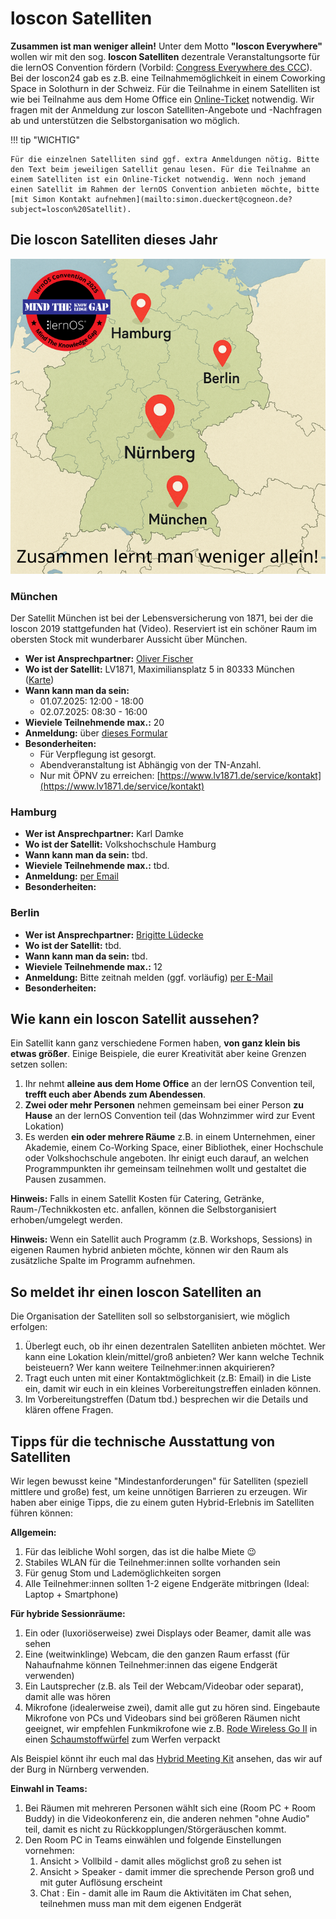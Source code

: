 # loscon Satelliten

**Zusammen ist man weniger allein!** Unter dem Motto **"loscon Everywhere"** wollen wir mit den sog. **loscon Satelliten** dezentrale Veranstaltungsorte für die lernOS Convention fördern (Vorbild: [Congress Everywhere des CCC](https://events.ccc.de/congress/2019/wiki/index.php/Congress_Everywhere)). Bei der loscon24 gab es z.B. eine Teilnahmemöglichkeit in einem Coworking Space in Solothurn in der Schweiz. Für die Teilnahme in einem Satelliten ist wie bei Teilnahme aus dem Home Office ein [Online-Ticket](https://pretix.eu/cogneon/loscon25/) notwendig. Wir fragen mit der Anmeldung zur loscon Satelliten-Angebote und -Nachfragen ab und unterstützen die Selbstorganisation wo möglich.

!!! tip "WICHTIG"

    Für die einzelnen Satelliten sind ggf. extra Anmeldungen nötig. Bitte den Text beim jeweiligen Satellit genau lesen. Für die Teilnahme an einem Satelliten ist ein Online-Ticket notwendig. Wenn noch jemand einen Satellit im Rahmen der lernOS Convention anbieten möchte, bitte [mit Simon Kontakt aufnehmen](mailto:simon.dueckert@cogneon.de?subject=loscon%20Satellit).

## Die loscon Satelliten dieses Jahr

![](./img/loscon25-Satelliten-Karte.png)

### München
Der Satellit München ist bei der Lebensversicherung von 1871, bei der die loscon 2019 stattgefunden hat (Video). Reserviert ist ein schöner Raum im obersten Stock mit wunderbarer Aussicht über München.

- **Wer ist Ansprechpartner:** [Oliver Fischer](https://www.linkedin.com/in/oliver-fischer-63505b48/)
- **Wo ist der Satellit:** LV1871, Maximiliansplatz 5 in 80333 München ([Karte](https://maps.app.goo.gl/w52mkmZrD8cQhHA88))
- **Wann kann man da sein:**
    - 01.07.2025: 12:00 - 18:00
    - 02.07.2025: 08:30 - 16:00
- **Wieviele Teilnehmende max.:** 20
- **Anmeldung:** über [dieses Formular](https://forms.office.com/e/XdFyFCB9gy)
- **Besonderheiten:**
    - Für Verpflegung ist gesorgt. 
    - Abendveranstaltung ist Abhängig von der TN-Anzahl. 
    - Nur mit ÖPNV zu erreichen: [https://www.lv1871.de/service/kontakt](https://www.lv1871.de/service/kontakt)

### Hamburg

- **Wer ist Ansprechpartner:** Karl Damke
- **Wo ist der Satellit:** Volkshochschule Hamburg
- **Wann kann man da sein:** tbd.
- **Wieviele Teilnehmende max.:** tbd.
- **Anmeldung:** [per Email](mailto:kd@vhs-sh.de?subject=loscon25%20Satellit%20Hamburg)
- **Besonderheiten:**

### Berlin

- **Wer ist Ansprechpartner:** [Brigitte Lüdecke](https://www.linkedin.com/in/brigitteluedecke/)
- **Wo ist der Satellit:** tbd.
- **Wann kann man da sein:** tbd.
- **Wieviele Teilnehmende max.:** 12
- **Anmeldung:** Bitte zeitnah melden (ggf. vorläufig) [per E-Mail](mailto:mail@brigitte-luedecke.de?subject=loscon25%20Satellit%20Berlin)
- **Besonderheiten:**


## Wie kann ein loscon Satellit aussehen?
Ein Satellit kann ganz verschiedene Formen haben, **von ganz klein bis etwas größer**. Einige Beispiele, die eurer Kreativität aber keine Grenzen setzen sollen:

1. Ihr nehmt **alleine aus dem Home Office** an der lernOS Convention teil, **trefft euch aber Abends zum Abendessen**.
1. **Zwei oder mehr Personen** nehmen gemeinsam bei einer Person **zu Hause** an der lernOS Convention teil (das Wohnzimmer wird zur Event Lokation)
1. Es werden **ein oder mehrere Räume** z.B. in einem Unternehmen, einer Akademie, einem Co-Working Space, einer Bibliothek, einer Hochschule oder Volkshochschule angeboten. Ihr einigt euch darauf, an welchen Programmpunkten ihr gemeinsam teilnehmen wollt und gestaltet die Pausen zusammen.

**Hinweis:** Falls in einem Satellit Kosten für Catering, Getränke, Raum-/Technikkosten etc. anfallen, können die Selbstorganisiert erhoben/umgelegt werden.

**Hinweis:** Wenn ein Satellit auch Programm (z.B. Workshops, Sessions) in eigenen Raumen hybrid anbieten möchte, können wir den Raum als zusätzliche Spalte im Programm aufnehmen. 

## So meldet ihr einen loscon Satelliten an
Die Organisation der Satelliten soll so selbstorganisiert, wie möglich erfolgen: 

1. Überlegt euch, ob ihr einen dezentralen Satelliten anbieten möchtet. Wer kann eine Lokation klein/mittel/groß anbieten? Wer kann welche Technik beisteuern? Wer kann weitere Teilnehmer:innen akquirieren?
1. Tragt euch unten mit einer Kontaktmöglichkeit (z.B: Email) in die Liste ein, damit wir euch in ein kleines Vorbereitungstreffen einladen können.
1. Im Vorbereitungstreffen (Datum tbd.) besprechen wir die Details und klären offene Fragen.

## Tipps für die technische Ausstattung von Satelliten

Wir legen bewusst keine "Mindestanforderungen" für Satelliten (speziell mittlere und große) fest, um keine unnötigen Barrieren zu erzeugen. Wir haben aber einige Tipps, die zu einem guten Hybrid-Erlebnis im Satelliten führen können:

**Allgemein:**

1. Für das leibliche Wohl sorgen, das ist die halbe Miete 😉
1. Stabiles WLAN für die Teilnehmer:innen sollte vorhanden sein
1. Für genug Stom und Lademöglichkeiten sorgen
1. Alle Teilnehmer:innen sollten 1-2 eigene Endgeräte mitbringen (Ideal: Laptop + Smartphone)

**Für hybride Sessionräume:**

1. Ein oder (luxoriöserweise) zwei Displays oder Beamer, damit alle was sehen
1. Eine (weitwinklinge) Webcam, die den ganzen Raum erfasst (für Nahaufnahme können Teilnehmer:innen das eigene Endgerät verwenden)
1. Ein Lautsprecher (z.B. als Teil der Webcam/Videobar oder separat), damit alle was hören
1. Mikrofone (idealerweise zwei), damit alle gut zu hören sind. Eingebaute Mikrofone von PCs und Videobars sind bei größeren Räumen nicht geeignet, wir empfehlen Funkmikrofone wie z.B. [Rode Wireless Go II](https://amzn.to/3Y7snQX) in einen [Schaumstoffwürfel](https://amzn.to/3FUX7y6) zum Werfen verpackt

Als Beispiel könnt ihr euch mal das [Hybrid Meeting Kit](https://wiki.cogneon.de/hmk) ansehen, das wir auf der Burg in Nürnberg verwenden.

**Einwahl in Teams:**

1. Bei Räumen mit mehreren Personen wählt sich eine (Room PC + Room Buddy) in die Videokonferenz ein, die anderen nehmen "ohne Audio" teil, damit es nicht zu Rückkopplungen/Störgeräuschen kommt.
1. Den Room PC in Teams einwählen und folgende Einstellungen vornehmen:
   1. Ansicht > Vollbild - damit alles möglichst groß zu sehen ist
   1. Ansicht > Speaker - damit immer die sprechende Person groß und mit guter Auflösung erscheint
   1. Chat : Ein - damit alle im Raum die Aktivitäten im Chat sehen, teilnehmen muss man mit dem eigenen Endgerät